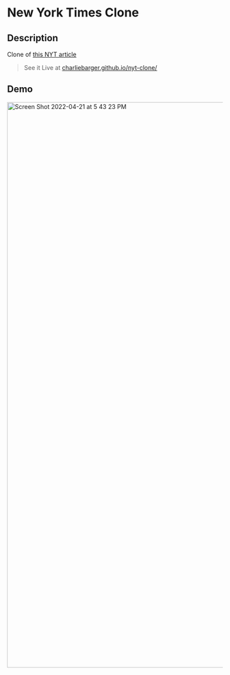 # New York Times Clone

## Description

Clone of [this NYT article](https://www.nytimes.com/2014/03/18/science/space/detection-of-waves-in-space-buttresses-landmark-theory-of-big-bang.html )

> See it Live at [charliebarger.github.io/nyt-clone/](charliebarger.github.io/nyt-clone/)

## Demo

<img width="1319" alt="Screen Shot 2022-04-21 at 5 43 23 PM" src="https://user-images.githubusercontent.com/72449213/164568464-943457a4-4ee2-4773-84d2-5edd6541b725.png">
